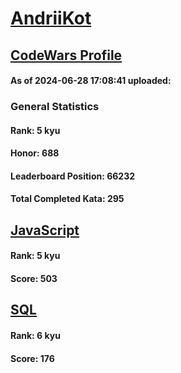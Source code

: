 # [AndriiKot](https://www.codewars.com/users/AndriiKot)
## [CodeWars Profile](https://www.codewars.com/users/AndriiKot)
#### As of 2024-06-28 17:08:41 uploaded:
### General Statistics
#### Rank: 5 kyu
#### Honor: 688
#### Leaderboard Position: 66232
#### Total Completed Kata: 295

## [JavaScript](https://github.com/AndriiKot/JavaScript__CodeWars)
#### Rank: 5 kyu
#### Score: 503

## [SQL](https://github.com/AndriiKot/SQL__CodeWars)
#### Rank: 6 kyu
#### Score: 176
